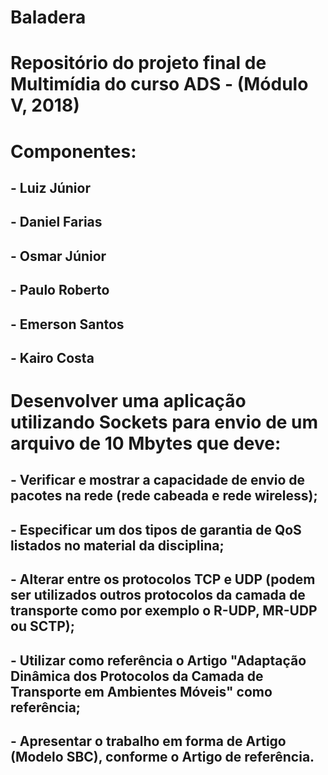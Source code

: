 # Baladera
# Repositório do projeto final de Multimídia do curso ADS - (Módulo V, 2018)
# Componentes:
  ## - Luiz Júnior
  ## - Daniel Farias
  ## - Osmar Júnior
  ## - Paulo Roberto
  ## - Emerson Santos
  ## - Kairo Costa

# Desenvolver uma aplicação utilizando Sockets para envio de um arquivo de 10 Mbytes que deve:
  ## - Verificar e mostrar a capacidade de envio de pacotes na rede (rede cabeada e rede wireless);
  ## - Especificar um dos tipos de garantia de QoS listados no material da disciplina;
  ## - Alterar entre os protocolos TCP e UDP (podem ser utilizados outros protocolos da camada de transporte como por exemplo o R-UDP,            MR-UDP ou SCTP);
  ## - Utilizar como referência o Artigo "Adaptação Dinâmica dos Protocolos da Camada de Transporte em Ambientes Móveis" como referência;
  ## - Apresentar o trabalho em forma de Artigo (Modelo SBC), conforme o Artigo de referência.


